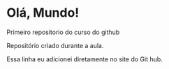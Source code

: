 # Olá, Mundo!
 Primeiro repositorio do curso do github

Repositório criado durante a aula.

Essa linha eu adicionei diretamente no site do Git hub.
